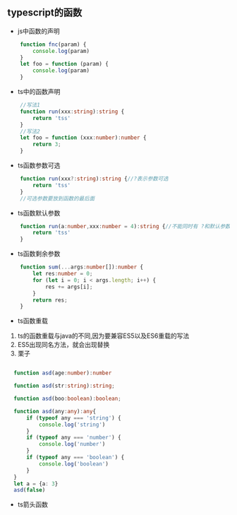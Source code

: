 ## typescript的函数
- js中函数的声明
```js
    function fnc(param) {
        console.log(param)
    }
    let foo = function (param) {
        console.log(param)
    }
```

- ts中的函数声明
```ts
    //写法1
    function run(xxx:string):string {
        return 'tss'
    }
    //写法2
    let foo = function (xxx:number):number {
        return 3;
    }
```

- ts函数参数可选
```ts
    function run(xxx?:string):string {//?表示参数可选
        return 'tss'
    }
    //可选参数要放到函数的最后面
```

- ts函数默认参数
```ts
    function run(a:number,xxx:number = 4):string {//不能同时有 ?和默认参数
        return 'tss'
    }
```

- ts函数剩余参数
```ts
    function sum(...args:number[]):number {
        let res:number = 0;
        for (let i = 0; i < args.length; i++) {
            res += args[i];
        }
        return res;
    }
```

- ts函数重载
 1. ts的函数重载与java的不同,因为要兼容ES5以及ES6重载的写法
 2. ES5出现同名方法，就会出现替换
 3. 栗子
  ```ts

    function asd(age:number):number

    function asd(str:string):string;

    function asd(boo:boolean):boolean;

    function asd(any:any):any{
        if (typeof any === 'string') {
            console.log('string')
        }
        if (typeof any === 'number') {
            console.log('number')
        }
        if (typeof any === 'boolean') {
            console.log('boolean')
        }
    }
    let a = {a: 3}
    asd(false)
  ```

- ts箭头函数
